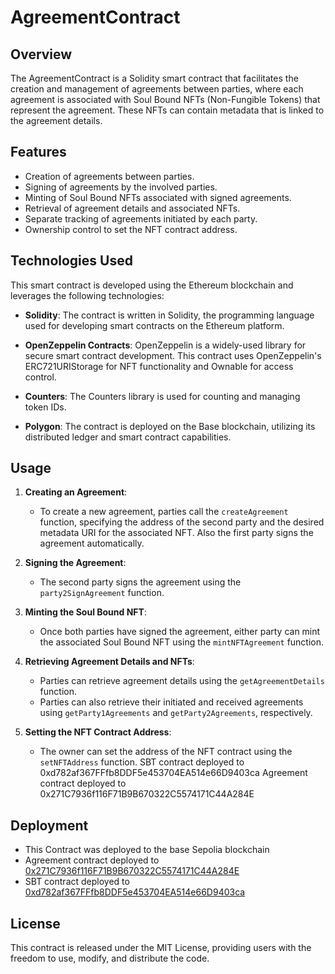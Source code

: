 # AgreementContract

## Overview

The AgreementContract is a Solidity smart contract that facilitates the creation and management of agreements between parties, where each agreement is associated with Soul Bound NFTs (Non-Fungible Tokens) that represent the agreement. These NFTs can contain metadata that is linked to the agreement details.

## Features

-   Creation of agreements between parties.
-   Signing of agreements by the involved parties.
-   Minting of Soul Bound NFTs associated with signed agreements.
-   Retrieval of agreement details and associated NFTs.
-   Separate tracking of agreements initiated by each party.
-   Ownership control to set the NFT contract address.

## Technologies Used

This smart contract is developed using the Ethereum blockchain and leverages the following technologies:

-   **Solidity**: The contract is written in Solidity, the programming language used for developing smart contracts on the Ethereum platform.

-   **OpenZeppelin Contracts**: OpenZeppelin is a widely-used library for secure smart contract development. This contract uses OpenZeppelin's ERC721URIStorage for NFT functionality and Ownable for access control.

-   **Counters**: The Counters library is used for counting and managing token IDs.

-   **Polygon**: The contract is deployed on the Base blockchain, utilizing its distributed ledger and smart contract capabilities.

## Usage

1. **Creating an Agreement**:

    - To create a new agreement, parties call the `createAgreement` function, specifying the address of the second party and the desired metadata URI for the associated NFT. Also the first party signs the agreement automatically.

2. **Signing the Agreement**:

    - The second party signs the agreement using the `party2SignAgreement` function.

3. **Minting the Soul Bound NFT**:

    - Once both parties have signed the agreement, either party can mint the associated Soul Bound NFT using the `mintNFTAgreement` function.

4. **Retrieving Agreement Details and NFTs**:

    - Parties can retrieve agreement details using the `getAgreementDetails` function.
    - Parties can also retrieve their initiated and received agreements using `getParty1Agreements` and `getParty2Agreements`, respectively.

5. **Setting the NFT Contract Address**:
    - The owner can set the address of the NFT contract using the `setNFTAddress` function.
      SBT contract deployed to 0xd782af367FFfb8DDF5e453704EA514e66D9403ca
      Agreement contract deployed to 0x271C7936f116F71B9B670322C5574171C44A284E

## Deployment

-   This Contract was deployed to the base Sepolia blockchain
-   Agreement contract deployed to [0x271C7936f116F71B9B670322C5574171C44A284E](https://sepolia.basescan.org/address/0x271C7936f116F71B9B670322C5574171C44A284E)
-   SBT contract deployed to [0xd782af367FFfb8DDF5e453704EA514e66D9403ca](https://sepolia.basescan.org/address/0xd782af367FFfb8DDF5e453704EA514e66D9403ca)

## License

This contract is released under the MIT License, providing users with the freedom to use, modify, and distribute the code.
